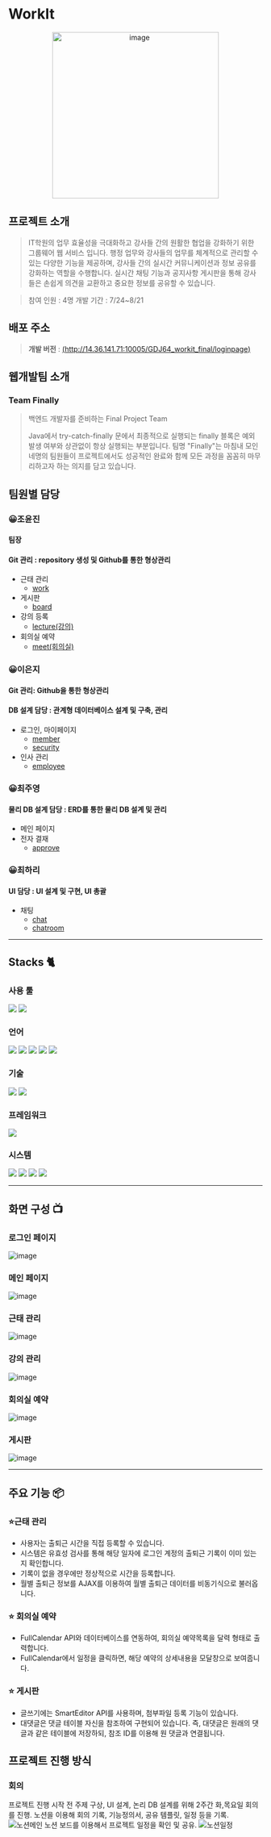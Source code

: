 
# WorkIt

<div align="center">
<img width="330" alt="image" src="https://user-images.githubusercontent.com/131333331/267008158-107995f8-b076-484a-ad82-a2d2ad423d28.png">
</div>

## 프로젝트 소개

> IT학원의 업무 효율성을 극대화하고 강사들 간의 원활한 협업을 강화하기 위한 그룹웨어 웹 서비스 입니다.
> 행정 업무와 강사들의 업무를 체계적으로 관리할 수 있는 다양한 기능을 제공하며, 강사들 간의 실시간 커뮤니케이션과 정보 공유를 강화하는 역할을 수행합니다.
> 실시간 채팅 기능과 공지사항 게시판을 통해 강사들은 손쉽게 의견을 교환하고 중요한 정보를 공유할 수 있습니다.

> 참여 인원 : 4명
> 개발 기간 : 7/24~8/21

## 배포 주소
> **개발 버전** : [(http://14.36.141.71:10005/GDJ64_workit_final/loginpage)](http://14.36.141.71:10005/GDJ64_workit_final/loginpage) <br>

## 웹개발팀 소개
### Team Finally
> 백엔드 개발자를 준비하는 Final Project Team
> 
> Java에서 try-catch-finally 문에서 최종적으로 실행되는 finally 블록은 예외 발생 여부와 상관없이 항상 실행되는 부분입니다.
> 팀명 "Finally"는 마침내 모인 네명의 팀원들이 프로젝트에서도 성공적인 완료와 함께 모든 과정을 꼼꼼히 마무리하고자 하는 의지를 담고 있습니다.

## 팀원별 담당
### 😀조윤진
#### 팀장
#### Git 관리 : repository 생성 및 Github를 통한 형상관리
* 근태 관리
  * [work](https://github.com/songzzak/GDJ64_Finally_final/tree/dev/src/main/java/com/workit/work)
* 게시판
  * [board](https://github.com/songzzak/GDJ64_Finally_final/tree/dev/src/main/java/com/workit/board)
* 강의 등록
  * [lecture(강의)](https://github.com/songzzak/GDJ64_Finally_final/tree/dev/src/main/java/com/workit/lecture)
* 회의실 예약
  * [meet(회의실)](https://github.com/songzzak/GDJ64_Finally_final/tree/dev/src/main/java/com/workit//meet)

### 😀이은지
#### Git 관리: Github을 통한 형상관리
#### DB 설계 담당 : 관계형 데이터베이스 설계 및 구축, 관리
* 로그인, 마이페이지
  * [member](https://github.com/songzzak/GDJ64_Finally_final/tree/dev/src/main/java/com/workit/member)
  * [security](https://github.com/songzzak/GDJ64_Finally_final/tree/dev/src/main/java/com/workit/config)
* 인사 관리
  * [employee](https://github.com/songzzak/GDJ64_Finally_final/tree/dev/src/main/java/com/workit/employee)
    
### 😀최주영
#### 물리 DB 설계 담당 : ERD를 통한 물리 DB 설계 및 관리
* 메인 페이지
* 전자 결재
  * [approve](https://github.com/songzzak/GDJ64_Finally_final/tree/dev/src/main/java/com/workit/approve)
    
### 😀최하리
#### UI 담당 : UI 설계 및 구현, UI 총괄
* 채팅
  * [chat](https://github.com/songzzak/GDJ64_Finally_final/tree/dev/src/main/java/com/workit/chat)
  * [chatroom](https://github.com/songzzak/GDJ64_Finally_final/tree/dev/src/main/java/com/workit/chatroom)


---

## Stacks 🐈

### 사용 툴
<img src="https://img.shields.io/badge/oracle-F80000?style=for-the-badge&logo=oracle&logoColor=white"> 
<img src="https://img.shields.io/badge/apache tomcat-F8DC75?style=for-the-badge&logo=apachetomcat&logoColor=white">

### 언어
<img src="https://img.shields.io/badge/java-007396?style=for-the-badge&logo=java&logoColor=white">
<img src="https://img.shields.io/badge/html5-E34F26?style=for-the-badge&logo=html5&logoColor=white"> 
<img src="https://img.shields.io/badge/css-1572B6?style=for-the-badge&logo=css3&logoColor=white"> 
<img src="https://img.shields.io/badge/javascript-F7DF1E?style=for-the-badge&logo=javascript&logoColor=black"> 
<img src="https://img.shields.io/badge/jquery-0769AD?style=for-the-badge&logo=jquery&logoColor=white">

### 기술
<img src="https://img.shields.io/badge/json-000000?style=for-the-badge&logo=json&logoColor=white">
<img src="https://img.shields.io/badge/apachemaven-C71A36?style=for-the-badge&logo=apachemaven&logoColor=white">

### 프레임워크
<img src="https://img.shields.io/badge/spring-6DB33F?style=for-the-badge&logo=spring&logoColor=white">

### 시스템
<img src="https://img.shields.io/badge/github-181717?style=for-the-badge&logo=github&logoColor=white">
<img src="https://img.shields.io/badge/git-F05032?style=for-the-badge&logo=git&logoColor=white">
<img src="https://img.shields.io/badge/figma-F24E1E?style=for-the-badge&logo=figma&logoColor=white">
<img src="https://img.shields.io/badge/notion-000000?style=for-the-badge&logo=notion&logoColor=white">

---

## 화면 구성 📺

### 로그인 페이지
![image](https://github.com/songzzak/GDJ64_Finally_final/assets/131333331/a93f2dbd-3531-4c15-8ff4-a6ff0be79265)

### 메인 페이지
![image](https://github.com/songzzak/GDJ64_Finally_final/assets/131333331/0a04cebe-5098-4da3-8b43-5a1ceb6f45d6)

### 근태 관리
![image](https://github.com/songzzak/GDJ64_Finally_final/assets/131333331/38fed869-d144-4bc3-b630-8affd353f827)

### 강의 관리
![image](https://github.com/songzzak/GDJ64_Finally_final/assets/131333331/4381cfde-4b6c-4260-b9c0-0c6e1bd881c6)

### 회의실 예약
![image](https://github.com/songzzak/GDJ64_Finally_final/assets/131333331/b7f83989-9deb-4293-9d44-1f6d62128e59)

### 게시판
![image](https://github.com/songzzak/GDJ64_Finally_final/assets/131333331/2495b807-900f-41db-b554-05799df5fa28)

---

## 주요 기능 📦

### ⭐️근태 관리
- 사용자는 출퇴근 시간을 직접 등록할 수 있습니다.
- 시스템은 유효성 검사를 통해 해당 일자에 로그인 계정의 출퇴근 기록이 이미 있는지 확인합니다.
- 기록이 없을 경우에만 정상적으로 시간을 등록합니다.
- 월별 출퇴근 정보를 AJAX를 이용하여 월별 출퇴근 데이터를 비동기식으로 불러옵니다.

### ⭐️ 회의실 예약
- FullCalendar API와 데이터베이스를 연동하여, 회의실 예약목록을 달력 형태로 출력합니다.
- FullCalendar에서 일정을 클릭하면, 해당 예약의 상세내용을 모달창으로 보여줍니다.

### ⭐️ 게시판
- 글쓰기에는 SmartEditor API를 사용하며, 첨부파일 등록 기능이 있습니다.
- 대댓글은 댓글 테이블 자신을 참조하여 구현되어 있습니다. 즉, 대댓글은 원래의 댓글과 같은 테이블에 저장하되, 참조 ID를 이용해 원 댓글과 연결됩니다.


## 프로젝트 진행 방식
### 회의
프로젝트 진행 시작 전 주제 구상, UI 설계, 논리 DB 설계를 위해 2주간 화,목요일 회의를 진행.
노션을 이용해 회의 기록, 기능정의서, 공유 템플릿, 일정 등을 기록.
![노션메인](https://github.com/leebib1/FilnalProject_workit/assets/128957257/a9569060-ba68-47e3-9eb2-fd3d42403120)
노션 보드를 이용해서 프로젝트 일정을 확인 및 공유.
![노션일정](https://github.com/leebib1/FilnalProject_workit/assets/128957257/c4358985-079a-4d5a-bed1-3da45db0b53d)
